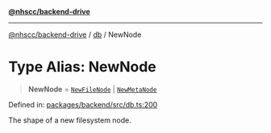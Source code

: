 [**@nhscc/backend-drive**](../../README.md)

***

[@nhscc/backend-drive](../../README.md) / [db](../README.md) / NewNode

# Type Alias: NewNode

> **NewNode** = [`NewFileNode`](NewFileNode.md) \| [`NewMetaNode`](NewMetaNode.md)

Defined in: [packages/backend/src/db.ts:200](https://github.com/nhscc/drive.api.hscc.bdpa.org/blob/cc6ab5a21520f62a19ce4eb5924de51caa830ea7/packages/backend/src/db.ts#L200)

The shape of a new filesystem node.
